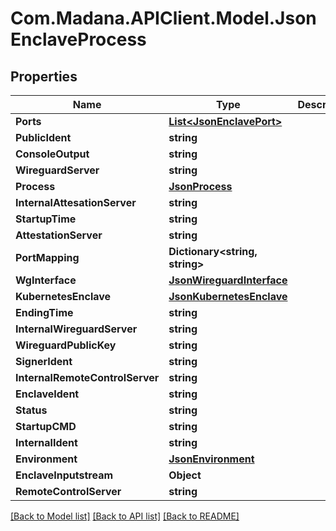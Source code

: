 
# Com.Madana.APIClient.Model.JsonEnclaveProcess

## Properties

Name | Type | Description | Notes
------------ | ------------- | ------------- | -------------
**Ports** | [**List&lt;JsonEnclavePort&gt;**](JsonEnclavePort.md) |  | [optional] 
**PublicIdent** | **string** |  | [optional] 
**ConsoleOutput** | **string** |  | [optional] 
**WireguardServer** | **string** |  | [optional] 
**Process** | [**JsonProcess**](JsonProcess.md) |  | [optional] 
**InternalAttesationServer** | **string** |  | [optional] 
**StartupTime** | **string** |  | [optional] 
**AttestationServer** | **string** |  | [optional] 
**PortMapping** | **Dictionary&lt;string, string&gt;** |  | [optional] 
**WgInterface** | [**JsonWireguardInterface**](JsonWireguardInterface.md) |  | [optional] 
**KubernetesEnclave** | [**JsonKubernetesEnclave**](JsonKubernetesEnclave.md) |  | [optional] 
**EndingTime** | **string** |  | [optional] 
**InternalWireguardServer** | **string** |  | [optional] 
**WireguardPublicKey** | **string** |  | [optional] 
**SignerIdent** | **string** |  | [optional] 
**InternalRemoteControlServer** | **string** |  | [optional] 
**EnclaveIdent** | **string** |  | [optional] 
**Status** | **string** |  | [optional] 
**StartupCMD** | **string** |  | [optional] 
**InternalIdent** | **string** |  | [optional] 
**Environment** | [**JsonEnvironment**](JsonEnvironment.md) |  | [optional] 
**EnclaveInputstream** | **Object** |  | [optional] 
**RemoteControlServer** | **string** |  | [optional] 

[[Back to Model list]](../README.md#documentation-for-models)
[[Back to API list]](../README.md#documentation-for-api-endpoints)
[[Back to README]](../README.md)


